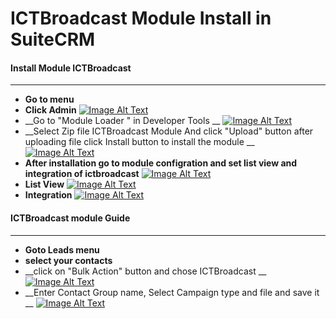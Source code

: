 ICTBroadcast Module Install in SuiteCRM
====================================

#### Install Module ICTBroadcast
--------------
* __Go to menu__
* __Click Admin__
[![Image Alt Text](https://www.ictbroadcast.com/sites/default/files/ictbroadcast_sugar/sugarScreenshota1.png)](https://www.ictbroadcast.com/sites/default/files/ictbroadcast_sugar/sugarScreenshota1.png)
* __Go to "Module Loader " in Developer Tools __
[![Image Alt Text](https://www.ictbroadcast.com/sites/default/files/ictbroadcast_sugar/sugarScreenshota2.png)](https://www.ictbroadcast.com/sites/default/files/ictbroadcast_sugar/sugarScreenshota2.png)
* __Select Zip file ICTBroadcast Module And click  "Upload"  button after uploading file click Install button to install the module __
[![Image Alt Text](https://www.ictbroadcast.com/sites/default/files/ictbroadcast_sugar/sugarScreenshota3.png)](https://www.ictbroadcast.com/sites/default/files/ictbroadcast_sugar/sugarScreenshota3.png)
* __After installation go to module configration and set list view and integration of ictbroadcast__
[![Image Alt Text](https://www.ictbroadcast.com/sites/default/files/ictbroadcast_sugar/sugarScreenshota4.png)](https://www.ictbroadcast.com/sites/default/files/ictbroadcast_sugar/sugarScreenshota4.png)
* __List View__
[![Image Alt Text](https://www.ictbroadcast.com/sites/default/files/ictbroadcast_sugar/sugarScreenshota5.png)](https://www.ictbroadcast.com/sites/default/files/ictbroadcast_sugar/sugarScreenshota5.png)
* __Integration__
[![Image Alt Text](https://www.ictbroadcast.com/sites/default/files/ictbroadcast_sugar/sugarScreenshota6.png)](https://www.ictbroadcast.com/sites/default/files/ictbroadcast_sugar/sugarScreenshota6.png)

#### ICTBroadcast module Guide  
-------------------------------
* __Goto Leads menu__
* __select your contacts__
* __click on "Bulk Action" button and chose ICTBroadcast __
[![Image Alt Text](https://www.ictbroadcast.com/sites/default/files/ictbroadcast_sugar/sugarScreenshot1.png)](https://www.ictbroadcast.com/sites/default/files/ictbroadcast_sugar/sugarScreenshot1.png)
* __Enter Contact Group name, Select Campaign type and file and save it __
[![Image Alt Text](https://www.ictbroadcast.com/sites/default/files/ictbroadcast_sugar/Screenshot2.png)](https://www.ictbroadcast.com/sites/default/files/ictbroadcast_sugar/Screenshot2.png)


